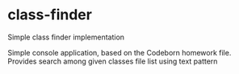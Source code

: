 # class-finder
Simple class finder implementation

Simple console application, based on the Codeborn homework file. Provides search among given classes file list using text pattern
